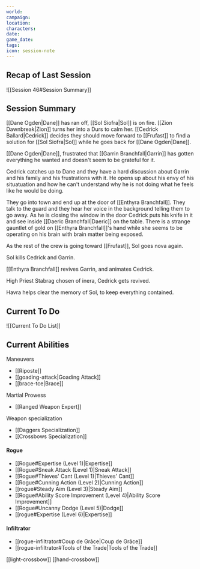 ```yaml
---
world: 
campaign: 
location: 
characters: 
date: 
game_date: 
tags: 
icon: session-note
---
```


## Recap of Last Session

![[Session 46#Session Summary]]

## Session Summary

[[Dane Ogden|Dane]] has ran off, [[Sol Siofra|Sol]] is on fire. [[Zion Dawnbreak|Zion]] turns her into a Durs to calm her. [[Cedrick Ballard|Cedrick]] decides they should move forward to [[Frufast]] to find a solution for [[Sol Siofra|Sol]] while he goes back for [[Dane Ogden|Dane]]. 

[[Dane Ogden|Dane]], frustrated that [[Garrin Branchfall|Garrin]] has gotten everything he wanted and doesn't seem to be grateful for it. 

Cedrick catches up to Dane and they have a hard discussion about Garrin and his family and his frustrations with it. He opens up about his envy of his situatuation and how he can't understand why he is not doing what he feels like he would be doing. 

They go into town and end up at the door of [[Enthyra Branchfall]]. They talk to the guard and they hear her voice in the background telling them to go away. As he is closing the window in the door Cedrick puts his knife in it and see inside [[Daeric Branchfall|Daeric]] on the table. There is a strange gauntlet of gold on [[Enthyra Branchfall]]'s hand while she seems to be operating on his brain with brain matter being exposed. 

As the rest of the crew is going toward [[Frufast]], Sol goes nova again. 

Sol kills Cedrick and Garrin.

[[Enthyra Branchfall]] revives Garrin, and animates Cedrick. 

High Priest Stabrag chosen of inera, Cedrick gets revived. 

Havra helps clear the memory of Sol, to keep everything contained. 

## Current To Do

![[Current To Do List]]

## Current Abilities 

Maneuvers
- [[Riposte]]
- [[goading-attack|Goading Attack]]
- [[brace-tce|Brace]]

Martial Prowess
- [[Ranged Weapon Expert]]

Weapon specialization
- [[Daggers Specialization]]
- [[Crossbows Specialization]]

#### Rogue 
- [[Rogue#Expertise (Level 1)|Expertise]]
- [[Rogue#Sneak Attack (Level 1)|Sneak Attack]]
- [[Rogue#Thieves' Cant (Level 1)|Thieves' Cant]]
- [[Rogue#Cunning Action (Level 2)|Cunning Action]]
- [[rogue#Steady Aim (Level 3)|Steady Aim]]
- [[Rogue#Ability Score Improvement (Level 4)|Ability Score Improvement]]
- [[Rogue#Uncanny Dodge (Level 5)|Dodge]]
- [[rogue#Expertise (Level 6)|Expertise]]

#### Infiltrator 
- [[rogue-infiltrator#Coup de Grâce|Coup de Grâce]]
- [[rogue-infiltrator#Tools of the Trade|Tools of the Trade]]

[[light-crossbow]]
[[hand-crossbow]]

